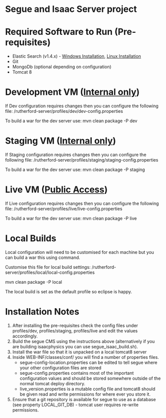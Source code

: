 Segue and Isaac Server project
=============
Required Software to Run (Pre-requisites) 
=================
* Elastic Search (v1.4.x) - [Windows Installation](http://www.elasticsearch.org/overview/elkdownloads/), [Linux Installation](http://www.elasticsearch.org/guide/en/elasticsearch/reference/current/setup-repositories.html)
* Git
* MongoDb (optional depending on configuration)
* Tomcat 8

Development VM ([Internal only](http://dev.isaacphysics.org))
=====================
If Dev configuration requires changes then you can configure the following file: /rutherford-server/profiles/dev/dev-config.properties

To build a war for the dev server use:
mvn clean package -P dev

Staging VM ([Internal only](http://staging.isaacphysics.org))
=====================
If Staging configuration requires changes then you can configure the following file: /rutherford-server/profiles/staging/staging-config.properties

To build a war for the dev server use:
mvn clean package -P staging

Live VM ([Public Access](http://live.isaacphysics.org))
=====================
If Live configuration requires changes then you can configure the following file: /rutherford-server/profiles/live/live-config.properties

To build a war for the dev server use:
mvn clean package -P live

Local Builds
===========
Local configuration will need to be customised for each machine but you can build a war this using command.

Customise this file for local build settings: /rutherford-server/profiles/local/local-config.properties

mvn clean package -P local

The local build is set as the default profile so eclipse is happy.


Installation Notes
=================
1. After installing the pre-requisites check the config files under profiles/dev, profiles/staging, profiles/live and edit the values accordingly.
2. Build the segue CMS using the instructions above (alternatively if you are building isaacphysics you can use segue_isaac_build.sh).
3. Install the war file so that it is unpacked on a local tomcat8 server
4. Inside WEB-INF/classes/conf/ you will find a number of properties files.
	* segue-config-location.properties can be edited to tell segue where your other configuration files are stored
	* segue-config.properties contains most of the important configuration values and should be stored somewhere outside of the normal tomcat deploy directory.
	* live_version.properties is a mutable config file and tomcat8 should be given read and write permissions for where ever you store it.
5. Ensure that a git repository is available for segue to use as a database (see property LOCAL_GIT_DB) - tomcat user requires re-write permissions.
